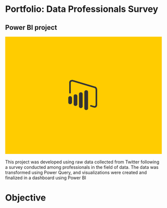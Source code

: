 # Portfolio: Data Professionals Survey

## Power BI project

![powerbi_image](assets/images/powerbi_icon.gif.gif)

This project was developed using raw data collected from Twitter following a survey conducted among professionals in the field of data. The data was transformed using Power Query, and visualizations were created and finalized in a dashboard using Power BI

# Objective 
